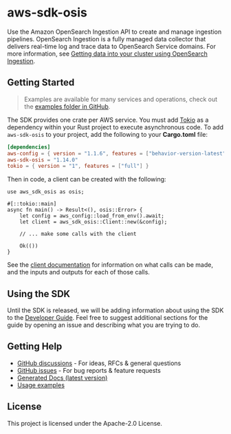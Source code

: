 # aws-sdk-osis

Use the Amazon OpenSearch Ingestion API to create and manage ingestion pipelines. OpenSearch Ingestion is a fully managed data collector that delivers real-time log and trace data to OpenSearch Service domains. For more information, see [Getting data into your cluster using OpenSearch Ingestion](https://docs.aws.amazon.com/opensearch-service/latest/developerguide/ingestion.html).

## Getting Started

> Examples are available for many services and operations, check out the
> [examples folder in GitHub](https://github.com/awslabs/aws-sdk-rust/tree/main/examples).

The SDK provides one crate per AWS service. You must add [Tokio](https://crates.io/crates/tokio)
as a dependency within your Rust project to execute asynchronous code. To add `aws-sdk-osis` to
your project, add the following to your **Cargo.toml** file:

```toml
[dependencies]
aws-config = { version = "1.1.6", features = ["behavior-version-latest"] }
aws-sdk-osis = "1.14.0"
tokio = { version = "1", features = ["full"] }
```

Then in code, a client can be created with the following:

```rust,no_run
use aws_sdk_osis as osis;

#[::tokio::main]
async fn main() -> Result<(), osis::Error> {
    let config = aws_config::load_from_env().await;
    let client = aws_sdk_osis::Client::new(&config);

    // ... make some calls with the client

    Ok(())
}
```

See the [client documentation](https://docs.rs/aws-sdk-osis/latest/aws_sdk_osis/client/struct.Client.html)
for information on what calls can be made, and the inputs and outputs for each of those calls.

## Using the SDK

Until the SDK is released, we will be adding information about using the SDK to the
[Developer Guide](https://docs.aws.amazon.com/sdk-for-rust/latest/dg/welcome.html). Feel free to suggest
additional sections for the guide by opening an issue and describing what you are trying to do.

## Getting Help

* [GitHub discussions](https://github.com/awslabs/aws-sdk-rust/discussions) - For ideas, RFCs & general questions
* [GitHub issues](https://github.com/awslabs/aws-sdk-rust/issues/new/choose) - For bug reports & feature requests
* [Generated Docs (latest version)](https://awslabs.github.io/aws-sdk-rust/)
* [Usage examples](https://github.com/awslabs/aws-sdk-rust/tree/main/examples)

## License

This project is licensed under the Apache-2.0 License.

